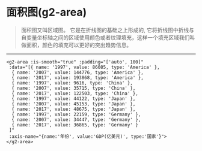 # 面积图(g2-area)
>面积图又叫区域图。 它是在折线图的基础之上形成的, 它将折线图中折线与自变量坐标轴之间的区域使用颜色或者纹理填充，这样一个填充区域我们叫做面积，颜色的填充可以更好的突出趋势信息。
------
```vue
<g2-area :is-smooth="true" :padding="['auto', 100]"
 :data="[{ name: '1997', value: 86085, type: 'America' },
  { name: '2007', value: 144776, type: 'America' },
  { name: '2017', value: 193868, type: 'America' },
  { name: '1997', value: 9616, type: 'China' },
  { name: '2007', value: 35715, type: 'China' },
  { name: '2017', value: 122503, type: 'China' },
  { name: '1997', value: 44122, type: 'Japan' },
  { name: '2007', value: 45153, type: 'Japan' },
  { name: '2017', value: 48675, type: 'Japan' },
  { name: '1997', value: 22159, type: 'Germany' },
  { name: '2007', value: 34447, type: 'Germany' },
  { name: '2017', value: 36865, type: 'Germany' }
 ]"
 :axis-name="{name:'年份', value:'GDP(亿美元)', type:'国家'}">
</g2-area>
```
<g2-area :is-smooth="true" :padding="['auto', 100]" :axis-name="{name:'年份', value:'GDP(亿美元)', type:'国家'}"></g2-area>